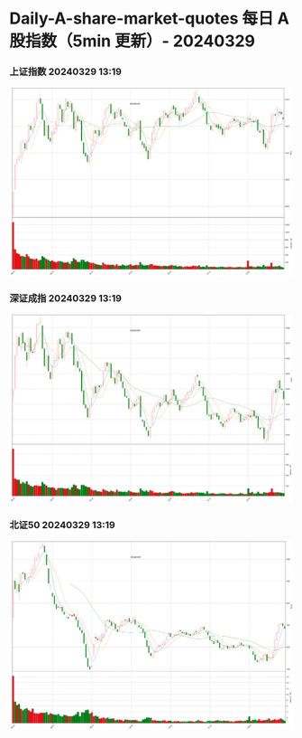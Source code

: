 
# Daily-A-share-market-quotes 每日 A 股指数（5min 更新）- 20240329

### 上证指数 20240329 13:19
![](./fig/2024/3/20240329-sh000001.png)

### 深证成指 20240329 13:19
![](./fig/2024/3/20240329-sz399001.png)

### 北证50 20240329 13:19
![](./fig/2024/3/20240329-bj899050.png)
